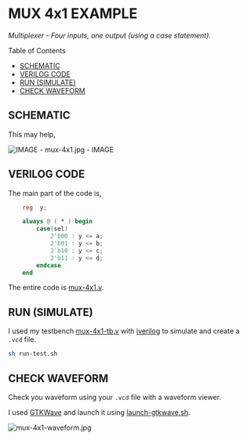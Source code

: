 # MUX 4x1 EXAMPLE

_Multiplexer - Four inputs, one output (using a case statement)._

Table of Contents

* [SCHEMATIC](https://github.com/JeffDeCola/my-verilog-examples/tree/master/combinational-logic/multiplexers-and-demultiplexers/mux-4x1#schematic)
* [VERILOG CODE](https://github.com/JeffDeCola/my-verilog-examples/tree/master/combinational-logic/multiplexers-and-demultiplexers/mux-4x1#verilog-code)
* [RUN (SIMULATE)](https://github.com/JeffDeCola/my-verilog-examples/tree/master/combinational-logic/multiplexers-and-demultiplexers/mux-4x1#run-simulate)
* [CHECK WAVEFORM](https://github.com/JeffDeCola/my-verilog-examples/tree/master/combinational-logic/multiplexers-and-demultiplexers/mux-4x1#check-waveform)

## SCHEMATIC

This may help,

![IMAGE - mux-4x1.jpg - IMAGE](../../../docs/pics/mux-4x1.jpg)

## VERILOG CODE

The main part of the code is,

```verilog
    reg  y;

    always @ ( * ) begin
        case(sel)
            2'b00 : y <= a;
            2'b01 : y <= b;
            2'b10 : y <= c;
            2'b11 : y <= d;
        endcase
    end
```

The entire code is
[mux-4x1.v](mux-4x1.v).

## RUN (SIMULATE)

I used my testbench
[mux-4x1-tb.v](mux-4x1-tb.v) with
[iverilog](https://github.com/JeffDeCola/my-cheat-sheets/tree/master/hardware/tools/simulation/iverilog-cheat-sheet)
to simulate and create a `.vcd` file.

```bash
sh run-test.sh
```

## CHECK WAVEFORM

Check you waveform using your `.vcd` file with a waveform viewer.

I used [GTKWave](https://github.com/JeffDeCola/my-cheat-sheets/tree/master/hardware/tools/simulation/gtkwave-cheat-sheet)
and launch it using
[launch-gtkwave.sh](launch-gtkwave.sh).

![mux-4x1-waveform.jpg](../../../docs/pics/mux-4x1-waveform.jpg)
